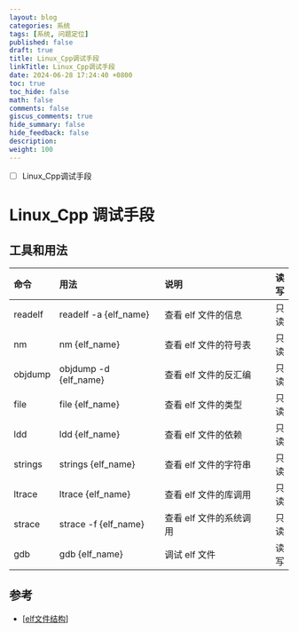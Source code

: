 ```yaml
---
layout: blog
categories: 系统
tags: [系统, 问题定位]
published: false
draft: true
title: Linux_Cpp调试手段
linkTitle: Linux_Cpp调试手段
date: 2024-06-28 17:24:40 +0800
toc: true
toc_hide: false
math: false
comments: false
giscus_comments: true
hide_summary: false
hide_feedback: false
description: 
weight: 100
---
```


- [ ] Linux_Cpp调试手段

# Linux_Cpp 调试手段

## 工具和用法

| 命令    | 用法                  | 说明                    | 读写 |
| :------ | :-------------------- | :---------------------- | ---: |
| readelf | readelf -a {elf_name} | 查看 elf 文件的信息     | 只读 |
| nm      | nm {elf_name}         | 查看 elf 文件的符号表   | 只读 |
| objdump | objdump -d {elf_name} | 查看 elf 文件的反汇编   | 只读 |
| file    | file {elf_name}       | 查看 elf 文件的类型     | 只读 |
| ldd     | ldd {elf_name}        | 查看 elf 文件的依赖     | 只读 |
| strings | strings {elf_name}    | 查看 elf 文件的字符串   | 只读 |
| ltrace  | ltrace {elf_name}     | 查看 elf 文件的库调用   | 只读 |
| strace  | strace -f {elf_name}  | 查看 elf 文件的系统调用 | 只读 |
| gdb     | gdb {elf_name}        | 调试 elf 文件           | 读写 |


## 参考

- [[elf文件结构]]

[//begin]: # "Autogenerated link references for markdown compatibility"
[elf文件结构]: elf%E6%96%87%E4%BB%B6%E7%BB%93%E6%9E%84 "elf文件结构"
[//end]: # "Autogenerated link references"